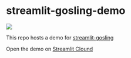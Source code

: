# streamlit-gosling-demo

<img src='https://github.com/gosling-lang/streamlit-gosling/blob/master/assets/demo.gif?raw=true' />

This repo hosts a demo for [streamlit-gosling](https://github.com/gosling-lang/streamlit-gosling)

Open the demo on [Streamlit Clound](https://wangqianwen0418-streamlit-gosling-demo-st-gos-demo-zo60pz.streamlitapp.com/)